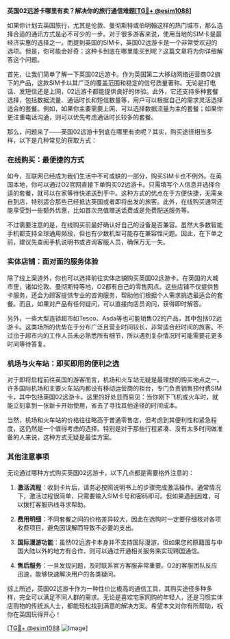 **英国02远游卡哪里有卖？解决你的旅行通信难题[[TG💪+ @esim1088](https://t.me/s/esim1088)]**

如果你计划去英国旅行，尤其是伦敦、曼彻斯特或伯明翰这样的热门城市，那么选择合适的通讯方式是必不可少的一步。对于很多游客来说，使用当地的SIM卡是最经济实惠的选择之一。而提到英国的SIM卡，英国02远游卡是一个非常受欢迎的选项。但是，你可能会好奇：这种卡到底在哪里能买到呢？这篇文章将为你详细解答这个问题。

首先，让我们简单了解一下英国02远游卡。作为英国第二大移动网络运营商O2旗下的产品，这款SIM卡以其广泛的覆盖范围和稳定的信号质量著称。无论是打电话、发短信还是上网，02远游卡都能提供良好的体验。此外，它还支持多种套餐选择，包括数据流量、通话时长和短信数量等，用户可以根据自己的需求灵活选择适合的套餐。例如，如果你主要需要上网，可以选择数据流量为主的套餐；如果你更注重电话沟通，则可以优先考虑通话时长较多的套餐。

那么，问题来了——英国02远游卡到底在哪里有卖呢？其实，购买途径相当多样，以下是几种常见的获取方式：

### 在线购买：最便捷的方式

如今，互联网已经成为我们生活中不可或缺的一部分，购买SIM卡也不例外。在英国本地，你可以通过O2官网直接下单购买02远游卡。只需填写个人信息并选择合适的套餐，就可以在家等待快递送到手中。这种方式的优点在于方便快捷，无需亲自到店，特别适合那些已经抵达英国或者即将出发的旅客。此外，在线购买通常还能享受到一些额外优惠，比如首次充值赠送话费或是免费配送服务等。

不过需要注意的是，在线购买前最好确认好自己的设备是否兼容。虽然大多数智能手机都支持全球通用频段，但也有少数机型可能存在兼容性问题。因此，在下单之前，建议先查阅手机说明书或咨询客服人员，确保万无一失。

### 实体店铺：面对面的服务体验

除了线上渠道外，你也可以选择前往实体店铺购买英国02远游卡。在英国的大城市里，诸如伦敦、曼彻斯特等地，O2都有自己的零售网点。这些店铺不仅提供售卡服务，还会为顾客提供专业的咨询服务，帮助他们根据个人需求挑选最适合的套餐。而且，如果对产品有任何疑问，可以直接向店员询问，获得即时解答。

另外，一些大型连锁超市如Tesco、Asda等也可能销售O2的产品，其中包括02远游卡。这类场所的优势在于分布广泛且营业时间较长，非常适合赶时间的旅客。不过由于超市内的工作人员未必熟悉所有细节，所以遇到复杂情况时可能需要花更多时间等待答复。

### 机场与火车站：即买即用的便利之选

对于即将启程前往英国的游客而言，机场和火车站无疑是最理想的购买地点之一。许多国际机场和主要火车站内都设有移动运营商的柜台，专门负责销售预付费SIM卡，其中包括英国02远游卡。这里的好处显而易见：当你刚下飞机或火车时，就能立刻拿到一张新卡开始使用，省去了寻找其他途径的时间成本。

当然，机场和火车站的价格往往略高于普通零售店，但考虑到其便利性和紧急程度，这仍然是一个值得考虑的选择。特别是对于那些行程紧凑、没有太多时间做准备的人来说，这种方式无疑是最佳方案。

### 其他注意事项

无论通过哪种方式购买英国02远游卡，以下几点都是需要格外注意的：

1. **激活流程**：收到卡片后，请务必按照说明书上的步骤完成激活操作。通常情况下，激活过程很简单，只需要输入SIM卡号和密码即可。但如果遇到困难，可以拨打客服热线寻求帮助。
   
2. **费用明细**：不同套餐之间的价格差异较大，因此在选购时一定要仔细核对各项收费项目，避免因误解而导致不必要的支出。

3. **国际漫游功能**：虽然02远游卡本身并不支持国际漫游，但如果您的原籍国与中国大陆以外的地方有合作，则可以通过开通相关服务来实现跨国通信。

4. **售后服务**：一旦发现问题，及时联系官方客服非常重要。O2的客服团队反应迅速，能够快速解决用户的各类疑问。

综上所述，英国02远游卡作为一种性价比极高的通信工具，其购买途径多种多样，完全可以满足不同人群的需求。无论是喜欢宅家网购的年轻人，还是习惯实体店购物的传统派人士，都能轻松找到满意的解决方案。希望本文对你有所帮助，祝你在英国玩得开心！

[[TG💪+ @esim1088](https://t.me/s/esim1088) ![Image](https://i.postimg.cc/4NQfJmqS/Snipaste-2025-05-13-00-14-12.png)]